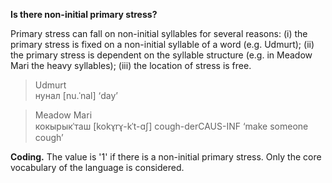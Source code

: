 **Is there non-initial primary stress?**

Primary stress can fall on non-initial syllables for several reasons: (i) the primary stress is fixed on a non-initial syllable of a word (e.g. Udmurt); (ii) the primary stress is dependent on the syllable structure (e.g. in Meadow Mari the heavy syllables); (iii) the location of stress is free.

>Udmurt<br/>
>нунал [nu.ˈnal] ‘day’

>Meadow Mari<br/>
>кокырыкˈташ [kokɤ̘rɤ̘-kˈt-ɑʃ] cough-derCAUS-INF ‘make someone cough’

**Coding.** The value is '1' if there is a non-initial primary stress. Only the core vocabulary of the language is considered.
